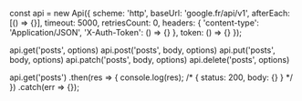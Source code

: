 const api = new Api({
  scheme: 'http',
  baseUrl: 'google.fr/api/v1',
  afterEach: [() => {}],
  timeout: 5000,
  retriesCount: 0,
  headers: {
    'content-type': 'Application/JSON',
    'X-Auth-Token': () => {}
  },
  token: () => {}
});


api.get('posts', options)
api.post('posts', body, options)
api.put('posts', body, options)
api.patch('posts', body, options)
api.delete('posts', options)


api.get('posts')
  .then(res => {
    console.log(res);
    /*
      { status: 200, body: {} }
    */
  })
  .catch(err => {});